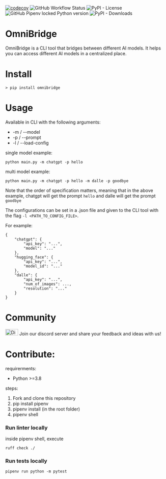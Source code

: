[![codecov](https://codecov.io/gh/OmniSpective/OmniBridge/branch/main/graph/badge.svg)](https://codecov.io/gh/OmniSpective/OmniBridge)
![GitHub Workflow Status](https://img.shields.io/github/actions/workflow/status/OmniSpective/OmniBridge/tests.yml)
![PyPI - License](https://img.shields.io/pypi/l/omnibridge)
![GitHub Pipenv locked Python version](https://img.shields.io/github/pipenv/locked/python-version/OmniSpective/OmniBridge)
![PyPI - Downloads](https://img.shields.io/pypi/dd/omnibridge?style=plastic)

# OmniBridge

OmniBridge is a CLI tool that bridges between different AI models. It helps you can access different AI models in a centralized place.

# Install

```
> pip install omnibridge
```

# Usage

Available in CLI with the following arguments:

* -m / --model
* -p / --prompt
* -l / --load-config

single model example:
```
python main.py -m chatgpt -p hello
```

multi model example:
```
python main.py -m chatgpt -p hello -m dalle -p goodbye
```

Note that the order of specification matters, meaning that in the above example, chatgpt will get the prompt `hello` and dalle will get the prompt `goodbye`

The configurations can be set in a .json file and given to the CLI tool with the flag `-l <PATH_TO_CONFIG_FILE>`.

For example:

```
{
    "chatgpt": {
        "api_key": "...",
        "model": "..."
    },
    "hugging_face": {
        "api_key": "...",
        "model_id": "..."
    },
    "dalle": {
        "api_key": "...",
        "num_of_images": ...,
        "resolution": "..."
    }
}
```


# Community 
<a href="https://discord.gg/RjPHfAKd7D"><img src="https://assets-global.website-files.com/6257adef93867e50d84d30e2/636e0a69f118df70ad7828d4_icon_clyde_blurple_RGB.svg" alt="Discord Icon" width="40" height="20"></a>
Join our discord server and share your feedback and ideas with us!  


# Contribute:

requirerments:
* Python >=3.8

steps:
1. Fork and clone this repository
2. pip install pipenv
3. pipenv install (in the root folder)
4. pipenv shell

### Run linter locally
inside pipenv shell, execute 
```
ruff check ./
```

### Run tests locally
```
pipenv run python -m pytest
```



